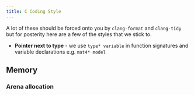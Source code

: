 ```yaml
---
title: C Coding Style
---
```


A lot of these should be forced onto you by `clang-format` and `clang-tidy` but for posterity here are
a few of the styles that we stick to.

* **Pointer next to type** - we use `type* variable` in function signatures and variable declarations e.g. `mat4* model`


## Memory

### Arena allocation
